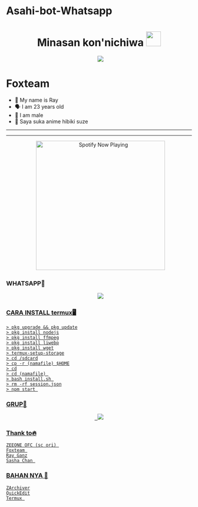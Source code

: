 # Asahi-bot-Whatsapp

<h1 align="center">Minasan kon'nichiwa <img src="https://user-images.githubusercontent.com/1303154/88677602-1635ba80-d120-11ea-84d8-d263ba5fc3c0.gif" width="40px" alt=""><br></h1>
<p align="center">
  <img src="https://user-images.githubusercontent.com/95025437/144160321-19b10c36-7665-4ab7-904e-fd0a7cd0421a.jpeg" />
</p> 


# Foxteam 

<p align="center"> 

- 👼 My name is Ray
- 🗣️ I am 23 years old 
- 🔭 I am male
- 🥳 Saya suka anime hibiki suze 

</p> 

------




------ 

<p align="center">
  <a href="https://open.spotify.com/track/6WyTQ76nKwpab4czrlJrTC?si=QPXMMqn_Tx6kPW82p8nbVw&utm" target="_blank"><img src="https://now-playing-on-spotify.vercel.app/api/spotify" alt="Spotify Now Playing" width="350"/></a>
</p> 

### WHATSAPP👑
<p align="center">
  <a href="https://wa.me/6288289252040?text=Assalamu'alaikum"><img src="https://img.shields.io/badge/WhatsApp-25D366?style=for-the-badge&logo=whatsapp&logoColor=white" /><br>


### CARA INSTALL termux🖥 

```
> pkg upgrade && pkg update
> pkg install nodejs
> pkg install ffmpeg
> pkg install liwebp
> pkg install wget
> termux-setup-storage
> cd /sdcard
> cp -r (namafile) $HOME
> cd
> cd (namafile) 
> bash install.sh 
> rm -rf session.json
> npm start 

```
### GRUP📣
<p align="center">
  <a href="https://chat.whatsapp.com/FU9uGSY7ODW9spPWCJFmEP"><img src="https://img.shields.io/badge/WhatsApp-25D366?style=for-the-badge&logo=whatsapp&logoColor=white" /><br> 


### Thank to🔥 

```
ZEEONE OFC (sc ori) 
Foxteam 
Ray Ganz
Sasha Chan 

```
### BAHAN NYA 🍹 

```
ZArchiver
QuickEdit
Termux 

```
